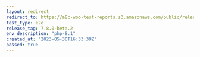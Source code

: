 ```yaml
---
layout: redirect
redirect_to: https://a8c-woo-test-reports.s3.amazonaws.com/public/release/7.8.0-beta.2/php-8.1/e2e/index.html
test_type: e2e
release_tag: 7.8.0-beta.2
env_description: "php-8.1"
created_at: "2023-05-30T16:33:39Z"
passed: true
---
```

